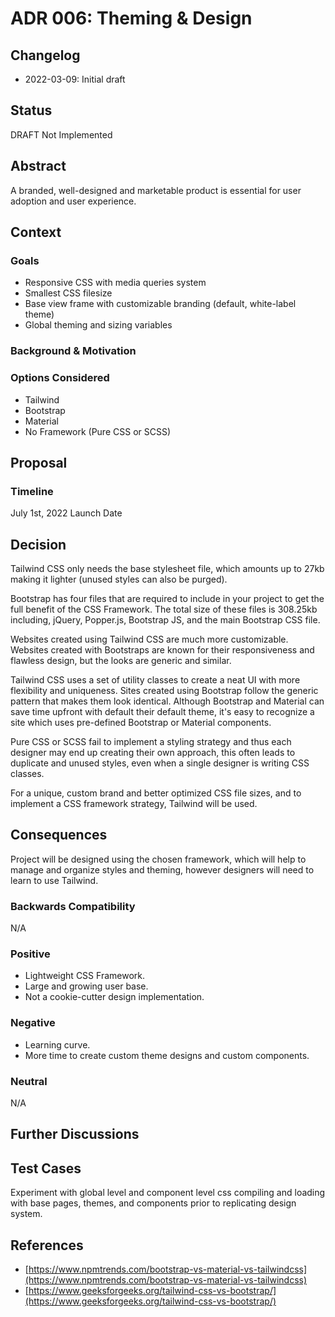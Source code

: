 # ADR 006: Theming & Design

## Changelog
* 2022-03-09: Initial draft

## Status
DRAFT Not Implemented

## Abstract
A branded, well-designed and marketable product is essential for user adoption and user experience.

## Context

### Goals
* Responsive CSS with media queries system
* Smallest CSS filesize 
* Base view frame with customizable branding (default, white-label theme)
* Global theming and sizing variables

### Background & Motivation

### Options Considered
* Tailwind
* Bootstrap
* Material
* No Framework (Pure CSS or SCSS)

## Proposal 

### Timeline
July 1st, 2022 Launch Date

## Decision
Tailwind CSS only needs the base stylesheet file, which amounts up to 27kb making it lighter (unused styles can also be purged).

Bootstrap has four files that are required to include in your project to get the full benefit of the CSS Framework. The total size of these files is 308.25kb including, jQuery, Popper.js, Bootstrap JS, and the main Bootstrap CSS file.

Websites created using Tailwind CSS are much more customizable.	Websites created with Bootstraps are known for their responsiveness and flawless design, but the looks are generic and similar.

Tailwind CSS uses a set of utility classes to create a neat UI with more flexibility and uniqueness. Sites created using Bootstrap follow the generic pattern that makes them look identical. Although Bootstrap and Material can save time upfront with default their default theme, it's easy to recognize a site which uses pre-defined Bootstrap or Material components.

Pure CSS or SCSS fail to implement a styling strategy and thus each designer may end up creating their own approach, this often leads to duplicate and unused styles, even when a single designer is writing CSS classes.

For a unique, custom brand and better optimized CSS file sizes, and to implement a CSS framework strategy, Tailwind will be used. 

## Consequences
Project will be designed using the chosen framework, which will help to manage and organize styles and theming, however designers will need to learn to use Tailwind.

### Backwards Compatibility
N/A

### Positive
* Lightweight CSS Framework.
* Large and growing user base. 
* Not a cookie-cutter design implementation.

### Negative
* Learning curve. 
* More time to create custom theme designs and custom components.

### Neutral
N/A

## Further Discussions

## Test Cases
Experiment with global level and component level css compiling and loading with base pages, themes, and components prior to replicating design system.

## References
* [https://www.npmtrends.com/bootstrap-vs-material-vs-tailwindcss](https://www.npmtrends.com/bootstrap-vs-material-vs-tailwindcss)
* [https://www.geeksforgeeks.org/tailwind-css-vs-bootstrap/](https://www.geeksforgeeks.org/tailwind-css-vs-bootstrap/)